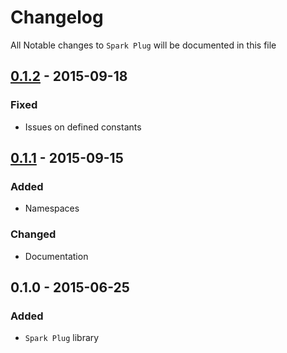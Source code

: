 # Changelog

All Notable changes to `Spark Plug` will be documented in this file

## [0.1.2](https://github.com/rougin/spark-plug/compare/v0.1.0...v0.1.2) - 2015-09-18

### Fixed
- Issues on defined constants

## [0.1.1](https://github.com/rougin/spark-plug/compare/v0.1.0...v0.1.1) - 2015-09-15

### Added
- Namespaces

### Changed
- Documentation

## 0.1.0 - 2015-06-25

### Added
- `Spark Plug` library